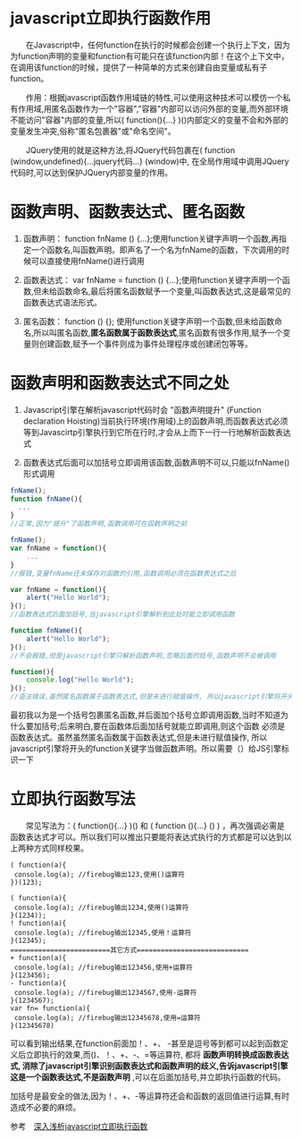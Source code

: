 # javascript立即执行函数作用

　　在Javascript中，任何function在执行的时候都会创建一个执行上下文，因为为function声明的变量和function有可能只在该function内部！在这个上下文中，在调用该function的时候，提供了一种简单的方式来创建自由变量或私有子function。

　　作用：根据javascript函数作用域链的特性,可以使用这种技术可以模仿一个私有作用域,用匿名函数作为一个"容器","容器"内部可以访问外部的变量,而外部环境不能访问"容器"内部的变量,所以( function(){…} )()内部定义的变量不会和外部的变量发生冲突,俗称"匿名包裹器"或"命名空间"。

　　JQuery使用的就是这种方法,将JQuery代码包裹在( function (window,undefined){…jquery代码…} (window)中, 在全局作用域中调用JQuery代码时,可以达到保护JQuery内部变量的作用。

# 函数声明、函数表达式、匿名函数

1. 函数声明： function fnName () {…};使用function关键字声明一个函数,再指定一个函数名,叫函数声明。即声名了一个名为fnName的函数，下次调用的时候可以直接使用fnName()进行调用

2. 函数表达式： var fnName = function () {…};使用function关键字声明一个函数,但未给函数命名,最后将匿名函数赋予一个变量,叫函数表达式,这是最常见的函数表达式语法形式。

3. 匿名函数： function () {}; 使用function关键字声明一个函数,但未给函数命名,所以叫匿名函数,**匿名函数属于函数表达式**,匿名函数有很多作用,赋予一个变量则创建函数,赋予一个事件则成为事件处理程序或创建闭包等等。

# 函数声明和函数表达式不同之处

1. Javascript引擎在解析javascript代码时会 "函数声明提升" (Function declaration Hoisting)当前执行环境(作用域)上的函数声明,而函数表达式必须等到Javascirtp引擎执行到它所在行时,才会从上而下一行一行地解析函数表达式

2. 函数表达式后面可以加括号立即调用该函数,函数声明不可以,只能以fnName()形式调用

```js
fnName(); 
function fnName(){ 
  ... 
} 
//正常,因为"提升"了函数声明,函数调用可在函数声明之前 

fnName(); 
var fnName = function(){ 
    ... 
} 
//报错,变量fnName还未保存对函数的引用,函数调用必须在函数表达式之后

var fnName = function(){ 
    alert("Hello World"); 
}(); 
//函数表达式后面加括号,当javascript引擎解析到此处时能立即调用函数 

function fnName(){ 
    alert("Hello World"); 
}(); 
//不会报错,但是javascript引擎只解析函数声明,忽略后面的括号,函数声明不会被调用 

function(){ 
    console.log("Hello World"); 
}();
//语法错误,虽然匿名函数属于函数表达式,但是未进行赋值操作, 所以javascript引擎将开头的function关键字当做函数声明,
```

最初我以为是一个括号包裹匿名函数,并后面加个括号立即调用函数,当时不知道为什么要加括号;后来明白,要在函数体后面加括号就能立即调用,则这个函数 必须是函数表达式。虽然虽然匿名函数属于函数表达式,但是未进行赋值操作, 所以javascript引擎将开头的function关键字当做函数声明。所以需要（）给JS引擎标识一下

# 立即执行函数写法

　　常见写法为：( function(){…} )() 和 ( function (){…} () ) ，再次强调必需是函数表达式才可以。所以我们可以推出只要能将表达式执行的方式都是可以达到以上两种方式同样校果。

```
( function(a){
 console.log(a); //firebug输出123,使用()运算符
})(123);

( function(a){
 console.log(a); //firebug输出1234,使用()运算符
}(1234));
! function(a){
 console.log(a); //firebug输出12345,使用！运算符
}(12345);
=========================其它方式============================
+ function(a){
 console.log(a); //firebug输出123456,使用+运算符
}(123456);
- function(a){
 console.log(a); //firebug输出1234567,使用-运算符
}(1234567);
var fn= function(a){
 console.log(a); //firebug输出12345678,使用=运算符
}(12345678)
```

可以看到输出结果,在function前面加！、+、 -甚至是逗号等到都可以起到函数定义后立即执行的效果,而()、！、+、-、=等运算符, 都将 **函数声明转换成函数表达式, 消除了javascript引擎识别函数表达式和函数声明的歧义,告诉javascript引擎这是一个函数表达式,不是函数声明** ,可以在后面加括号,并立即执行函数的代码。

加括号是最安全的做法,因为！、+、-等运算符还会和函数的返回值进行运算,有时造成不必要的麻烦。

参考　[深入浅析javascript立即执行函数](http://www.jb51.net/article/73806.htm)
